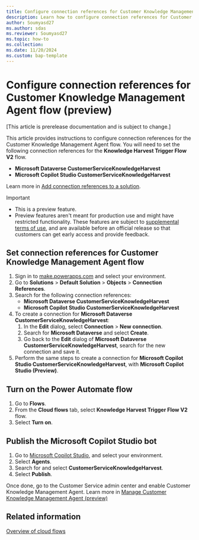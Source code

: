 ```yaml
---
title: Configure connection references for Customer Knowledge Management Agent flow (preview)
description: Learn how to configure connection references for Customer Knowledge Management Agent flow.
author: Soumyasd27
ms.author: sdas
ms.reviewer: Soumyasd27
ms.topic: how-to
ms.collection:
ms.date: 11/20/2024
ms.custom: bap-template
---
```


# Configure connection references for Customer Knowledge Management Agent flow (preview)

[This article is prerelease documentation and is subject to change.]

This article provides instructions to configure connection references for the Customer Knowledge Management Agent flow. You will need to set the following connection references for the **Knowledge Harvest Trigger Flow V2** flow.

- **Microsoft Dataverse CustomerServiceKnowledgeHarvest**
- **Microsoft Copilot Studio CustomerServiceKnowledgeHarvest**

Learn more in [Add connection references to a solution](/power-apps/maker/data-platform/create-connection-reference#add-connection-references-to-a-solution).

> [!IMPORTANT]
>
> - This is a preview feature.
> - Preview features aren't meant for production use and might have restricted functionality. These features are subject to [supplemental terms of use](https://go.microsoft.com/fwlink/?linkid=2189520), and are available before an official release so that customers can get early access and provide feedback.

## Set connection references for Customer Knowledge Management Agent flow

1. Sign in to [make.powerapps.com](https://make.powerapps.com) and select your environment.
1. Go to **Solutions** > **Default Solution** > **Objects** > **Connection References**.
1. Search for the following connection references:
    - **Microsoft Dataverse CustomerServiceKnowledgeHarvest**
    - **Microsoft Copilot Studio CustomerServiceKnowledgeHarvest**
1. To create a connection for **Microsoft Dataverse CustomerServiceKnowledgeHarvest**:
    1. In the **Edit** dialog, select **Connection** > **New connection**. 
    1. Search for **Microsoft Dataverse** and select **Create**.
    1. Go back to the **Edit** dialog of **Microsoft Dataverse CustomerServiceKnowledgeHarvest**, search for the new connection and save it.
1. Perform the same steps to create a connection for **Microsoft Copilot Studio CustomerServiceKnowledgeHarvest**, with **Microsoft Copilot Studio (Preview)**.
 
## Turn on the Power Automate flow

1. Go to **Flows**.
1. From the **Cloud flows** tab, select **Knowledge Harvest Trigger Flow V2** flow.
1. Select **Turn on**.
 
## Publish the Microsoft Copilot Studio bot

1. Go to [Microsoft Copilot Studio](https://copilotstudio.microsoft.com), and select your environment.
1. Select **Agents**.
1. Search for and select **CustomerServiceKnowledgeHarvest**.
1. Select **Publish**.

Once done, go to the Customer Service admin center and enable Customer Knowledge Management Agent. Learn more in [Manage Customer Knowledge Management Agent (preview)](admin-km-agent.md#manage-knowledge-harvesting-preview)
 
## Related information

[Overview of cloud flows](/power-automate/overview-cloud)

